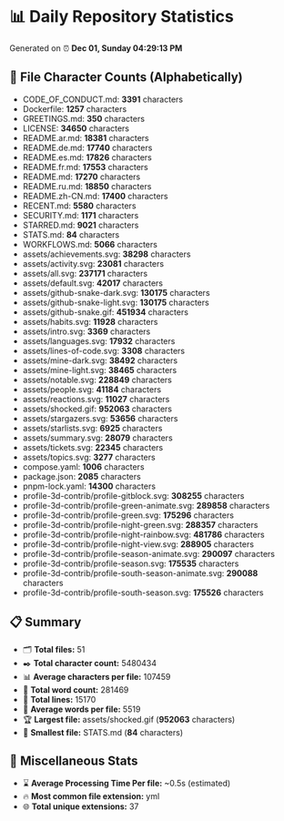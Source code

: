 # 📊 Daily Repository Statistics
Generated on ⏰ **Dec 01, Sunday 04:29:13 PM**

## 📂 File Character Counts (Alphabetically)
- CODE_OF_CONDUCT.md: **3391** characters
- Dockerfile: **1257** characters
- GREETINGS.md: **350** characters
- LICENSE: **34650** characters
- README.ar.md: **18381** characters
- README.de.md: **17740** characters
- README.es.md: **17826** characters
- README.fr.md: **17553** characters
- README.md: **17270** characters
- README.ru.md: **18850** characters
- README.zh-CN.md: **17400** characters
- RECENT.md: **5580** characters
- SECURITY.md: **1171** characters
- STARRED.md: **9021** characters
- STATS.md: **84** characters
- WORKFLOWS.md: **5066** characters
- assets/achievements.svg: **38298** characters
- assets/activity.svg: **23081** characters
- assets/all.svg: **237171** characters
- assets/default.svg: **42017** characters
- assets/github-snake-dark.svg: **130175** characters
- assets/github-snake-light.svg: **130175** characters
- assets/github-snake.gif: **451934** characters
- assets/habits.svg: **11928** characters
- assets/intro.svg: **3369** characters
- assets/languages.svg: **17932** characters
- assets/lines-of-code.svg: **3308** characters
- assets/mine-dark.svg: **38492** characters
- assets/mine-light.svg: **38465** characters
- assets/notable.svg: **228849** characters
- assets/people.svg: **41184** characters
- assets/reactions.svg: **11027** characters
- assets/shocked.gif: **952063** characters
- assets/stargazers.svg: **53656** characters
- assets/starlists.svg: **6925** characters
- assets/summary.svg: **28079** characters
- assets/tickets.svg: **22345** characters
- assets/topics.svg: **3277** characters
- compose.yaml: **1006** characters
- package.json: **2085** characters
- pnpm-lock.yaml: **14300** characters
- profile-3d-contrib/profile-gitblock.svg: **308255** characters
- profile-3d-contrib/profile-green-animate.svg: **289858** characters
- profile-3d-contrib/profile-green.svg: **175296** characters
- profile-3d-contrib/profile-night-green.svg: **288357** characters
- profile-3d-contrib/profile-night-rainbow.svg: **481786** characters
- profile-3d-contrib/profile-night-view.svg: **288905** characters
- profile-3d-contrib/profile-season-animate.svg: **290097** characters
- profile-3d-contrib/profile-season.svg: **175535** characters
- profile-3d-contrib/profile-south-season-animate.svg: **290088** characters
- profile-3d-contrib/profile-south-season.svg: **175526** characters

## 📋 Summary
- 🗂️ **Total files:** 51
- ✒️ **Total character count:** 5480434
- 📊 **Average characters per file:** 107459
- 📝 **Total word count:** 281469
- 🧾 **Total lines:** 15170
- 📐 **Average words per file:** 5519
- 🏆 **Largest file:** assets/shocked.gif (**952063** characters)
- 🥉 **Smallest file:** STATS.md (**84** characters)

## 🌟 Miscellaneous Stats
- ⌛ **Average Processing Time Per file:** ~0.5s (estimated)
- 🔥 **Most common file extension:** yml
- 🌐 **Total unique extensions:** 37

